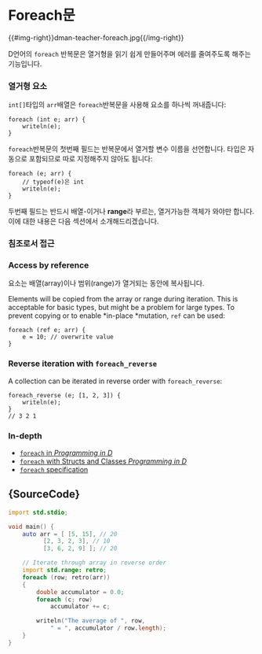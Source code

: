# Foreach문

{{#img-right}}dman-teacher-foreach.jpg{{/img-right}}

D언어의 `foreach` 반복문은 열거형을 읽기 쉽게 만들어주며
에러를 줄여주도록 해주는 기능입니다.

### 열거형 요소
`int[]`타입의 `arr`배열은 `foreach`반복문을 사용해 요소를 하나씩 꺼내줍니다:

    foreach (int e; arr) {
        writeln(e);
    }

`foreach`반복문의 첫번째 필드는 반복문에서 열거할 변수 이름을 선언합니다.
타입은 자동으로 포함되므로 따로 지정해주지 않아도 됩니다:

    foreach (e; arr) {
        // typeof(e)은 int
        writeln(e);
    }

두번째 필드는 반드시 배열-이거나 **range**라 부르는, 열거가능한 객체가 와야만 합니다.
이에 대한 내용은 다음 섹션에서 소개해드리겠습니다.

### 침조로서 접근
### Access by reference

요소는 배열(array)이나 범위(range)가 열거되는 동안에 복사됩니다.

Elements will be copied from the array or range during iteration.
This is acceptable for basic types, but might be a problem for
large types. To prevent copying or to enable *in-place
*mutation, `ref` can be used:

    foreach (ref e; arr) {
        e = 10; // overwrite value
    }

### Reverse iteration with `foreach_reverse`

A collection can be iterated in reverse order with
`foreach_reverse`:

    foreach_reverse (e; [1, 2, 3]) {
        writeln(e);
    }
    // 3 2 1

### In-depth

- [`foreach` in _Programming in D_](http://ddili.org/ders/d.en/foreach.html)
- [`foreach` with Structs and Classes  _Programming in D_](http://ddili.org/ders/d.en/foreach_opapply.html)
- [`foreach` specification](https://dlang.org/spec/statement.html#ForeachStatement)

## {SourceCode}

```d
import std.stdio;

void main() {
    auto arr = [ [5, 15], // 20
          [2, 3, 2, 3], // 10
          [3, 6, 2, 9] ]; // 20

    // Iterate through array in reverse order
    import std.range: retro;
    foreach (row; retro(arr))
    {
        double accumulator = 0.0;
        foreach (c; row)
            accumulator += c;

        writeln("The average of ", row,
            " = ", accumulator / row.length);
    }
}
```
